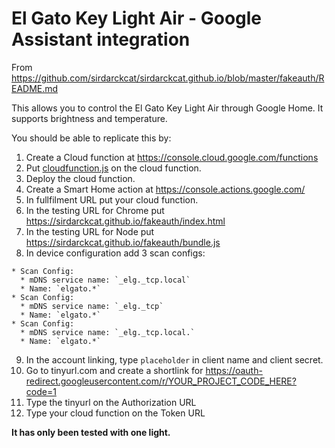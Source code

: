 # El Gato Key Light Air - Google Assistant integration

From https://github.com/sirdarckcat/sirdarckcat.github.io/blob/master/fakeauth/README.md

This allows you to control the El Gato Key Light Air through Google Home. It supports brightness and temperature.

You should be able to replicate this by:
  1. Create a Cloud function at https://console.cloud.google.com/functions
  2. Put [cloudfunction.js](cloudfunction.js) on the cloud function.
  3. Deploy the cloud function.
  4. Create a Smart Home action at https://console.actions.google.com/
  5. In fullfilment URL put your cloud function.
  6. In the testing URL for Chrome put https://sirdarckcat.github.io/fakeauth/index.html
  7. In the testing URL for Node put https://sirdarckcat.github.io/fakeauth/bundle.js
  8. In device configuration add 3 scan configs:

    * Scan Config:
      * mDNS service name: `_elg._tcp.local`
      * Name: `elgato.*`
    * Scan Config:
      * mDNS service name: `_elg._tcp`
      * Name: `elgato.*`
    * Scan Config:
      * mDNS service name: `_elg._tcp.local.`
      * Name: `elgato.*`

  9. In the account linking, type `placeholder` in client name and client secret.
  10. Go to tinyurl.com and create a shortlink for https://oauth-redirect.googleusercontent.com/r/YOUR_PROJECT_CODE_HERE?code=1
  11. Type the tinyurl on the Authorization URL
  12. Type your cloud function on the Token URL


**It has only been tested with one light.**
